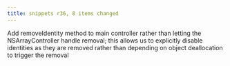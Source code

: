 ```yaml
---
title: snippets r36, 8 items changed
---
```


Add removeIdentity method to main controller rather than letting the NSArrayController handle removal; this allows us to explicitly disable identities as they are removed rather than depending on object deallocation to trigger the removal
